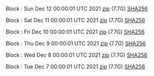 Block [](https://insight.dash.org/insight/block/): Sun Dec 12 00:00:01 UTC 2021 [zip](https://dash-bootstrap.ams3.digitaloceanspaces.com/mainnet/2021-12-12/bootstrap.dat.zip) (7.7G) [SHA256](https://dash-bootstrap.ams3.digitaloceanspaces.com/mainnet/2021-12-12/sha256.txt)

Block [](https://insight.dash.org/insight/block/): Sat Dec 11 00:00:01 UTC 2021 [zip](https://dash-bootstrap.ams3.digitaloceanspaces.com/mainnet/2021-12-11/bootstrap.dat.zip) (7.7G) [SHA256](https://dash-bootstrap.ams3.digitaloceanspaces.com/mainnet/2021-12-11/sha256.txt)

Block [](https://insight.dash.org/insight/block/): Fri Dec 10 00:00:01 UTC 2021 [zip](https://dash-bootstrap.ams3.digitaloceanspaces.com/mainnet/2021-12-10/bootstrap.dat.zip) (7.7G) [SHA256](https://dash-bootstrap.ams3.digitaloceanspaces.com/mainnet/2021-12-10/sha256.txt)

Block [](https://insight.dash.org/insight/block/): Thu Dec  9 00:00:01 UTC 2021 [zip](https://dash-bootstrap.ams3.digitaloceanspaces.com/mainnet/2021-12-09/bootstrap.dat.zip) (7.7G) [SHA256](https://dash-bootstrap.ams3.digitaloceanspaces.com/mainnet/2021-12-09/sha256.txt)

Block [](https://insight.dash.org/insight/block/): Wed Dec  8 00:00:01 UTC 2021 [zip](https://dash-bootstrap.ams3.digitaloceanspaces.com/mainnet/2021-12-08/bootstrap.dat.zip) (7.7G) [SHA256](https://dash-bootstrap.ams3.digitaloceanspaces.com/mainnet/2021-12-08/sha256.txt)

Block [](https://insight.dash.org/insight/block/): Tue Dec  7 00:00:01 UTC 2021 [zip](https://dash-bootstrap.ams3.digitaloceanspaces.com/mainnet/2021-12-07/bootstrap.dat.zip) (7.7G) [SHA256](https://dash-bootstrap.ams3.digitaloceanspaces.com/mainnet/2021-12-07/sha256.txt)
